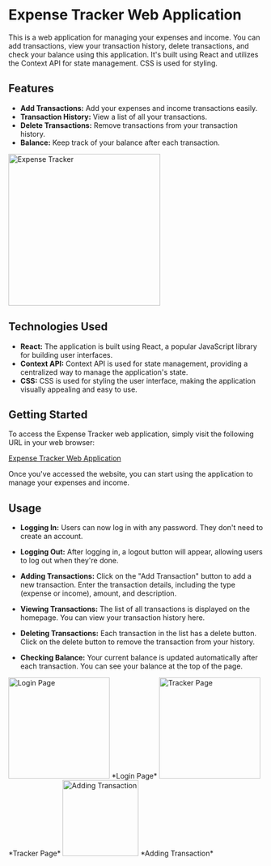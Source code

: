 # Expense Tracker Web Application

This is a web application for managing your expenses and income. You can add transactions, view your transaction history, delete transactions, and check your balance using this application. It's built using React and utilizes the Context API for state management. CSS is used for styling.

## Features

- **Add Transactions:** Add your expenses and income transactions easily.
- **Transaction History:** View a list of all your transactions.
- **Delete Transactions:** Remove transactions from your transaction history.
- **Balance:** Keep track of your balance after each transaction.

<img src="https://github.com/mohamedsharrif/Expenses-Tracker/assets/140901952/d1ee5cba-077d-4d04-89bc-6db37ef71f00" alt="Expense Tracker" width="300">

## Technologies Used

- **React:** The application is built using React, a popular JavaScript library for building user interfaces.
- **Context API:** Context API is used for state management, providing a centralized way to manage the application's state.
- **CSS:** CSS is used for styling the user interface, making the application visually appealing and easy to use.

## Getting Started

To access the Expense Tracker web application, simply visit the following URL in your web browser:

[Expense Tracker Web Application](https://expenses-tracker-rust-alpha.vercel.app)

Once you've accessed the website, you can start using the application to manage your expenses and income.

## Usage

- **Logging In:** Users can now log in with any password. They don't need to create an account.
- **Logging Out:** After logging in, a logout button will appear, allowing users to log out when they're done.

- **Adding Transactions:** Click on the "Add Transaction" button to add a new transaction. Enter the transaction details, including the type (expense or income), amount, and description.
- **Viewing Transactions:** The list of all transactions is displayed on the homepage. You can view your transaction history here.
- **Deleting Transactions:** Each transaction in the list has a delete button. Click on the delete button to remove the transaction from your history.
- **Checking Balance:** Your current balance is updated automatically after each transaction. You can see your balance at the top of the page.

<img src="https://github.com/mohamedsharrif/Expenses-Tracker/assets/140901952/0bf5d7d4-3d6a-43f7-86b4-b6af11632af3" alt="Login Page" width="200">
*Login Page*

<img src="https://github.com/mohamedsharrif/Expenses-Tracker/assets/140901952/67d4f19f-046c-492b-8c2c-74793f392bf3" alt="Tracker Page" width="200">
*Tracker Page*

<img src="https://github.com/mohamedsharrif/Expenses-Tracker/assets/140901952/your-image-url" alt="Adding Transaction" width="150">
*Adding Transaction*

